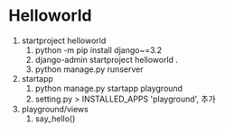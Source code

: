 # Helloworld
1. startproject helloworld
   1. python -m pip install django~=3.2
   2. django-admin startproject helloworld .
   3. python manage.py runserver
2. startapp
   1. python manage.py startapp playground
   2. setting.py > INSTALLED_APPS 'playground', 추가
3. playground/views
   1. say_hello()